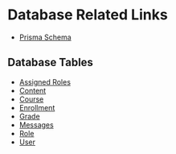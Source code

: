 # Database Related Links

- [Prisma Schema]

## Database Tables

- [Assigned Roles]
- [Content]
- [Course]
- [Enrollment]
- [Grade]
- [Messages]
- [Role]
- [User]

[Prisma Schema]: https://github.com/KKramer03/f25-cisc474-individual/blob/main/packages/database/prisma/schema.prisma
[Assigned Roles]: https://github.com/KKramer03/f25-cisc474-individual/blob/main/apps/docs/database/AssignedRole_rows.csv
[Content]: https://github.com/KKramer03/f25-cisc474-individual/blob/main/apps/docs/database/Content_rows.csv
[Course]: https://github.com/KKramer03/f25-cisc474-individual/blob/main/apps/docs/database/Course_rows.csv
[Enrollment]: https://github.com/KKramer03/f25-cisc474-individual/blob/main/apps/docs/database/Enrollment_rows.csv
[Grade]: https://github.com/KKramer03/f25-cisc474-individual/blob/main/apps/docs/database/Grade_rows.csv
[Messages]: https://github.com/KKramer03/f25-cisc474-individual/blob/main/apps/docs/database/Messages_rows.csv
[Role]: https://github.com/KKramer03/f25-cisc474-individual/blob/main/apps/docs/database/Role_rows.csv
[User]: https://github.com/KKramer03/f25-cisc474-individual/blob/main/apps/docs/database/User_rows.csv

